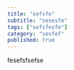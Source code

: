 ```yaml
---
title: "sefsfe"
subtitle: "sesesfe"
tags: ["sefsfesfe"]
category: "sesfef"
published: true
---
```


fesefsfsefse
